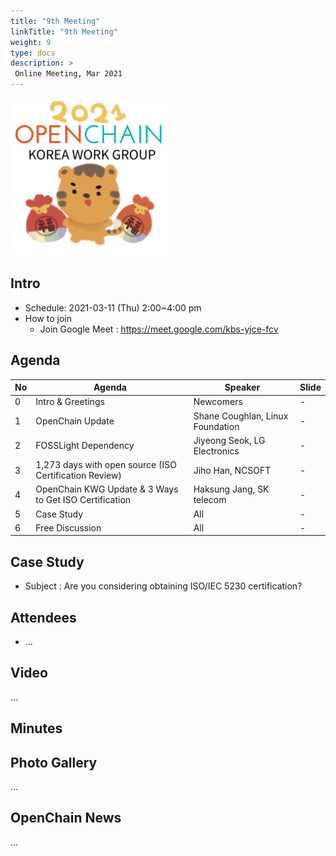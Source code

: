 ```yaml
---
title: "9th Meeting"
linkTitle: "9th Meeting"
weight: 9
type: docs
description: >
 Online Meeting, Mar 2021
---
```

<div ><span class="image fit">
  <img src="2021-openchain-kwg-newyear.png" width="50%">
</div>




## Intro

* Schedule: 2021-03-11 (Thu) 2:00~4:00 pm
* How to join
  - Join Google Meet : https://meet.google.com/kbs-yjce-fcv

## Agenda

| No | Agenda           | Speaker | Slide |
|----|-----------------|------|------|
| 0  | Intro & Greetings  | Newcomers | - |
| 1  | OpenChain Update  | 	Shane Coughlan, Linux Foundation | - |
| 2  | FOSSLight Dependency  | Jiyeong Seok, LG Electronics | - | 
| 3  | 1,273 days with open source (ISO Certification Review) | Jiho Han, NCSOFT | - | 
| 4  | OpenChain KWG Update & 3 Ways to Get ISO Certification | Haksung Jang, SK telecom | - |
| 5  | Case Study | All | - |
| 6  | Free Discussion | All | - |

## Case Study
* Subject : Are you considering obtaining ISO/IEC 5230 certification?


## Attendees
* ...


## Video
...


## Minutes



## Photo Gallery
...


## OpenChain News
...

